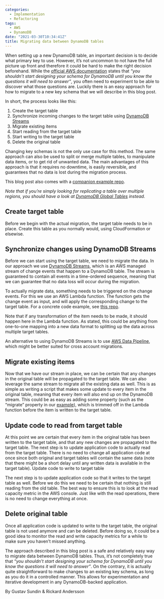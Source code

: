 ```yaml
---
categories:
  - Implementation
  - Refactoring
tags:
  - AWS
  - DynamoDB
date: "2021-03-30T10:34:41Z"
title: Migrating data between DynamoDB tables
---
```


When setting up a new DynamoDB table, an important decision is to decide what primary key to use. However, it’s not uncommon to not have the full picture up front and therefore it could be hard to make the right decision beforehand. While the [official AWS documentation](https://docs.aws.amazon.com/amazondynamodb/latest/developerguide/bp-general-nosql-design.html) states that _“you shouldn’t start designing your schema for DynamoDB until you know the questions it will need to answer”_, you often need to experiment to be able to discover what those questions are. Luckily there is an easy approach for how to migrate to a new key schema that we will describe in this blog post.

In short, the process looks like this:

1. Create the target table
2. Synchronize incoming changes to the target table using [DynamoDB Streams](https://aws.amazon.com/blogs/database/dynamodb-streams-use-cases-and-design-patterns/)
3. Migrate existing items
4. Start reading from the target table
5. Start writing to the target table
6. Delete the original table

Changing key schemas is not the only use case for this method. The same approach can also be used to split or merge multiple tables, to manipulate data items, or to get rid of unwanted data. The main advantages of this approach is that it requires no downtime, is easily reversible, and guarantees that no data is lost during the migration process.

This blog post also comes with a [companion example repo](https://github.com/DeviesDevelopment/dynamodb-migration).

_Note that if you’re simply looking for replicating a table over multiple regions, you should have a look at [DynamoDB Global Tables](https://aws.amazon.com/dynamodb/global-tables/) instead._

## Create target table

Before we begin with the actual migration, the target table needs to be in place. Create this table as you normally would, using CloudFormation or elsewise.

## Synchronize changes using DynamoDB Streams

Before we can start using the target table, we need to migrate the data. In our approach we use [DynamoDB Streams](https://aws.amazon.com/blogs/database/dynamodb-streams-use-cases-and-design-patterns/), which is an AWS managed stream of change events that happen to a DynamoDB table. The stream is guaranteed to contain all events in a time-ordered sequence, meaning that we can guarantee that no data loss will occur during the migration.

To actually migrate data, something needs to be triggered on the change events. For this we use an AWS Lambda function. The function gets the change event as input, and will apply the corresponding change to the target table. For a concrete code example, see [this repo](https://github.com/DeviesDevelopment/dynamodb-migration).

Note that if any transformation of the item needs to be made, it should happen here in the Lambda function. As stated, this could be anything from one-to-one mapping into a new data format to splitting up the data across multiple target tables.

An alternative to using DynamoDB Streams is to use [AWS Data Pipeline](https://aws.amazon.com/datapipeline/), which might be better suited for cross account migrations.

## Migrate existing items

Now that we have our stream in place, we can be certain that any changes in the original table will be propagated to the target table. We can also leverage the same stream to migrate all the existing data as well. This is as simple as writing a script that makes some update to every item in the original table, meaning that every item will also end up on the DynamoDB stream. This could be as easy as adding some property (such as the “migrate” property in our [example](https://github.com/DeviesDevelopment/dynamodb-migration)), which is trimmed off in the Lambda function before the item is written to the target table.

## Update code to read from target table

At this point we are certain that every item in the original table has been written to the target table, and that any new changes are propagated to the target table. The next step is to update application code to actually read from the target table. There is no need to change all application code at once since both original and target tables will contain the same data (note that there might be a short delay until any written data is available in the target table).
Update code to write to target table

The next step is to update application code so that it writes to the target table as well. Before we do this we need to be certain that nothing is still reading from the old table. The best way to ensure this is to look at the read capacity metric in the AWS console. Just like with the read operations, there is no need to change everything at once.

## Delete original table

Once all application code is updated to write to the target table, the original table is not used anymore and can be deleted. Before doing so, it could be a good idea to monitor the read and write capacity metrics for a while to make sure you haven’t missed anything.

The approach described in this blog post is a safe and relatively easy way to migrate data between DynamoDB tables. Thus, it’s not completely true that _“you shouldn’t start designing your schema for DynamoDB until you know the questions it will need to answer”_. On the contrary, it is actually quite straightforward to make changes to an existing key schema, as long as you do it in a controlled manner. This allows for experimentation and iterative development in any DynamoDB-backed application.

By Gustav Sundin & Rickard Andersson
